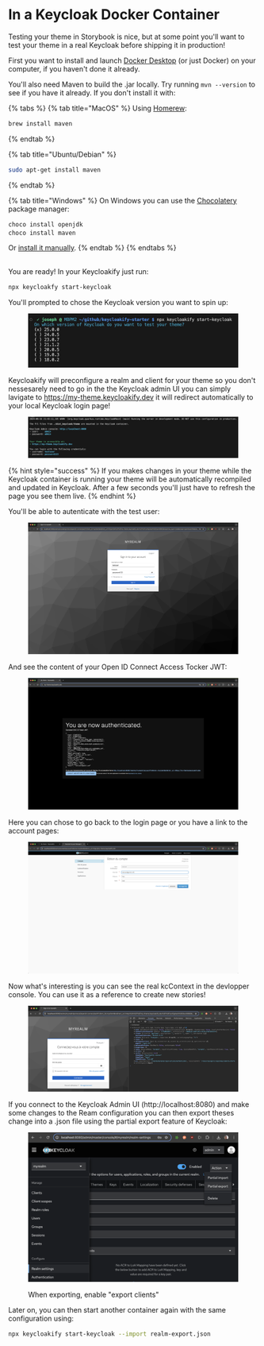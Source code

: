 # In a Keycloak Docker Container

Testing your theme in Storybook is nice, but at some point you'll want to test your theme in a real Keycloak before shipping it in production!

First you want to install and launch [Docker Desktop](https://www.docker.com/products/docker-desktop/) (or just Docker) on your computer, if you haven't done it already. &#x20;

You'll also need Maven to build the .jar locally. Try running `mvn --version` to see if you have it already. If you don't install it with:

{% tabs %}
{% tab title="MacOS" %}
Using [Homerew](https://formulae.brew.sh/formula/maven):

```bash
brew install maven
```
{% endtab %}

{% tab title="Ubuntu/Debian" %}
```bash
sudo apt-get install maven
```
{% endtab %}

{% tab title="Windows" %}
On Windows you can use the [Chocolatery](https://chocolatey.org/) package manager:

```bash
choco install openjdk
choco install maven
```

Or [install it manually](https://chocolatey.org/).
{% endtab %}
{% endtabs %}

\
You are ready! In your Keycloakify just run:&#x20;

```bash
npx keycloakfy start-keycloak
```

You'll prompted to chose the Keycloak version you want to spin up:

<figure><img src="../.gitbook/assets/image (31).png" alt=""><figcaption></figcaption></figure>

Keycloakify will preconfigure a realm and client for your theme so you don't nessesarely need to go in the the Keycloak admin UI you can simply lavigate to https://my-theme.keycloakify.dev it will redirect automatically to your local Keycloak login page! &#x20;

<figure><img src="../.gitbook/assets/image (36).png" alt=""><figcaption></figcaption></figure>

{% hint style="success" %}
If you makes changes in your theme while the Keycloak container is running your theme will be automatically recompiled and updated in Keycloak. After a few seconds you'll just have to refresh the page you see them live. &#x20;
{% endhint %}

You'll be able to autenticate with the test user:

<figure><img src="../.gitbook/assets/image (33).png" alt=""><figcaption></figcaption></figure>

And see the content of your Open ID Connect Access Tocker JWT:

<figure><img src="../.gitbook/assets/image (34).png" alt=""><figcaption></figcaption></figure>

Here you can chose to go back to the login page or you have a link to the account pages:

<figure><img src="../.gitbook/assets/image (35).png" alt=""><figcaption></figcaption></figure>

Now what's interesting is you can see the real kcContext in the devlopper console. You can use it as a reference to create new stories!

<figure><img src="../.gitbook/assets/image (37).png" alt=""><figcaption></figcaption></figure>

If you connect to the Keycloak Admin UI (http://localhost:8080) and make some changes to the Ream configuration you can then export theses change into a .json file using the partial export feature of Keycloak:

<figure><img src="../.gitbook/assets/image (40).png" alt=""><figcaption><p>When exporting, enable "export clients"</p></figcaption></figure>

Later on, you can then start another container again with the same configuration using:

```bash
npx keycloakify start-keycloak --import realm-export.json
```
